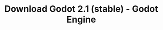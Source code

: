 ---
# Generated by /scripts/js/download_archive_generator !!! do not edit by hand !!!
title: 'Download Godot 2.1 (stable) - Godot Engine'
type: 'download/archive'
name: '2.1'
flavor: 'stable'
release_date: '2016-08-09T03:00:00-00:00'
release_notes: '/article/godot-reaches-2-1-stable/'
links:
  linux.64:
    name: 'linux.64'
    title: 'Linux'
    caption: 'Standard (x86_64)'
    tags:
      - '64 bit'
    hosts:
      github_builds:
        regular: 'https://github.com/godotengine/godot-builds/releases/download/2.1-stable/Godot_v2.1-stable_x11.64.zip'
        mono: '#'
      github:
        regular: 'https://github.com/godotengine/godot/releases/download/2.1-stable/Godot_v2.1-stable_x11.64.zip'
        mono: '#'
  macos.universal:
    name: 'macos.universal'
    title: 'macOS'
    caption: 'Universal (x86_64 + Apple Silicon)'
    tags:
      - 'Intel/Apple Silicon'
      - '64 bit'
    hosts:
      github_builds:
        regular: 'https://github.com/godotengine/godot-builds/releases/download/2.1-stable/Godot_v2.1-stable_osx.fat.zip'
        mono: '#'
      github:
        regular: 'https://github.com/godotengine/godot/releases/download/2.1-stable/Godot_v2.1-stable_osx.fat.zip'
        mono: '#'
  windows.64:
    name: 'windows.64'
    title: 'Windows'
    caption: 'Standard (x86_64)'
    tags:
      - '64 bit'
    hosts:
      github_builds:
        regular: 'https://github.com/godotengine/godot-builds/releases/download/2.1-stable/Godot_v2.1-stable_win64.exe.zip'
        mono: '#'
      github:
        regular: 'https://github.com/godotengine/godot/releases/download/2.1-stable/Godot_v2.1-stable_win64.exe.zip'
        mono: '#'
  linux_server.64:
    name: 'linux_server.64'
    title: 'Linux Server'
    caption: 'Standard (x86_64)'
    tags:
      - '64 bit'
    hosts:
      github_builds:
        regular: 'https://github.com/godotengine/godot-builds/releases/download/2.1-stable/Godot_v2.1-stable_linux_server.64.zip'
        mono: '#'
      github:
        regular: 'https://github.com/godotengine/godot/releases/download/2.1-stable/Godot_v2.1-stable_linux_server.64.zip'
        mono: '#'
  linux.32:
    name: 'linux.32'
    title: 'Linux'
    caption: 'Standard (x86)'
    tags:
      - '32 bit'
    hosts:
      github_builds:
        regular: 'https://github.com/godotengine/godot-builds/releases/download/2.1-stable/Godot_v2.1-stable_x11.32.zip'
        mono: '#'
      github:
        regular: 'https://github.com/godotengine/godot/releases/download/2.1-stable/Godot_v2.1-stable_x11.32.zip'
        mono: '#'
  windows.32:
    name: 'windows.32'
    title: 'Windows'
    caption: 'Standard (x86)'
    tags:
      - '32 bit'
    hosts:
      github_builds:
        regular: 'https://github.com/godotengine/godot-builds/releases/download/2.1-stable/Godot_v2.1-stable_win32.exe.zip'
        mono: '#'
      github:
        regular: 'https://github.com/godotengine/godot/releases/download/2.1-stable/Godot_v2.1-stable_win32.exe.zip'
        mono: '#'
  templates:
    name: 'templates'
    title: 'Export templates'
    caption: ''
    tags:
      - 'Used to export your games to all supported platforms'
    hosts:
      github_builds:
        regular: 'https://github.com/godotengine/godot-builds/releases/download/2.1-stable/Godot_v2.1-stable_export_templates.tpz'
        mono: '#'
      github:
        regular: 'https://github.com/godotengine/godot/releases/download/2.1-stable/Godot_v2.1-stable_export_templates.tpz'
        mono: '#'
primaryPlatforms:
  - 'linux.64'
  - 'macos.universal'
  - 'windows.64'
  - 'linux_server.64'
  - 'templates'
---